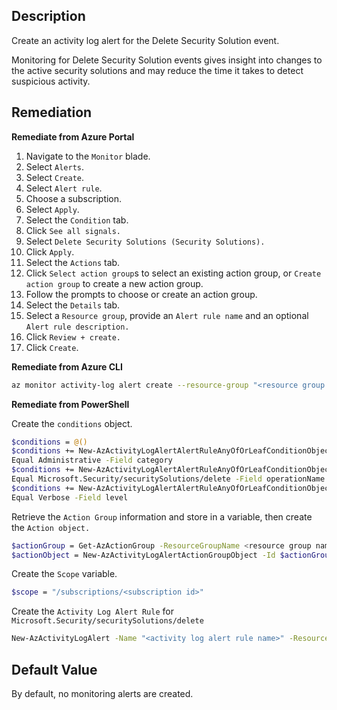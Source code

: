 ## Description

Create an activity log alert for the Delete Security Solution event.

Monitoring for Delete Security Solution events gives insight into changes to the active security solutions and may reduce the time it takes to detect suspicious activity.

## Remediation

**Remediate from Azure Portal**

1. Navigate to the `Monitor` blade.
2. Select `Alerts`.
3. Select `Create`.
4. Select `Alert rule`.
5. Choose a subscription.
6. Select `Apply`.
7. Select the `Condition` tab.
8. Click `See all signals.`
9. Select `Delete Security Solutions (Security Solutions).`
10. Click `Apply`.
11. Select the `Actions` tab.
12. Click `Select action group`s to select an existing action group, or `Create action group` to create a new action group.
13. Follow the prompts to choose or create an action group.
14. Select the `Details` tab.
15. Select a `Resource group`, provide an `Alert rule name` and an optional `Alert rule description.`
16. Click `Review + create.`
17. Click `Create`.

**Remediate from Azure CLI**

```bash
az monitor activity-log alert create --resource-group "<resource group name>" --condition category=Administrative and operationName=Microsoft.Security/securitySolutions/delete and level=<verbose | information | warning | error | critical> --scope "/subscriptions/<subscription ID>" --name "<activity log rule name>" -- subscription <subscription id> --action-group <action group ID>
```

**Remediate from PowerShell**

Create the `conditions` object.

```bash
$conditions = @()
$conditions += New-AzActivityLogAlertAlertRuleAnyOfOrLeafConditionObject -
Equal Administrative -Field category
$conditions += New-AzActivityLogAlertAlertRuleAnyOfOrLeafConditionObject -
Equal Microsoft.Security/securitySolutions/delete -Field operationName
$conditions += New-AzActivityLogAlertAlertRuleAnyOfOrLeafConditionObject -
Equal Verbose -Field level
```

Retrieve the `Action Group` information and store in a variable, then create the `Action object.`

```bash
$actionGroup = Get-AzActionGroup -ResourceGroupName <resource group name> -Name <action group name>
$actionObject = New-AzActivityLogAlertActionGroupObject -Id $actionGroup.Id
```

Create the `Scope` variable.

```bash
$scope = "/subscriptions/<subscription id>"
```

Create the `Activity Log Alert Rule` for `Microsoft.Security/securitySolutions/delete`

```bash
New-AzActivityLogAlert -Name "<activity log alert rule name>" -ResourceGroupName "<resource group name>" -Condition $conditions -Scope $scope -Location global -Action $actionObject -Subscription <subscription ID> -Enabled $true
```

## Default Value

By default, no monitoring alerts are created.